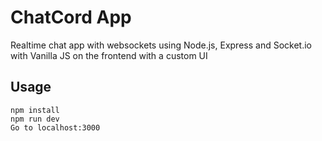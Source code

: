 # ChatCord App
Realtime chat app with websockets using Node.js, Express and Socket.io with Vanilla JS on the frontend with a custom UI

## Usage
```
npm install
npm run dev
Go to localhost:3000
```
